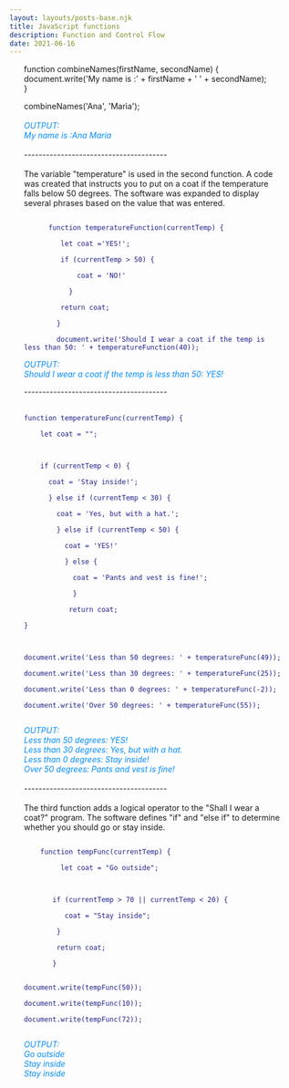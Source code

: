 ```yaml
---
layout: layouts/posts-base.njk
title: JavaScript functions
description: Function and Control Flow
date: 2021-06-16
---
```

<div style="margin:0 5%;>
<p><p><br/>
In this exercise I have been working with JavaScript variables, 'if' and 'else if' statements, arithmetic operators and functions.
I built a few functions in this assignment and invoked them as needed.
As seen below, the first function outputs a sentence. 
A simple program was created that merges a first and a last name. After that,a return statement was included. </p>
<br/><br/>
<code style="color: rgb(31, 32, 138)">
function combineNames(firstName, secondName) { <br/>
  document.write('My name is :' + firstName + ' ' + secondName); <br/>
}<br/>
<p>combineNames('Ana', 'Maria');<br/> </code>
  <br/>
<em style="color: rgb(0, 140, 255);">OUTPUT:<br/>
My name is :Ana Maria </em>
<br/><br/>---------------------------------------<br/><br/>
The variable &quot;temperature&quot; is used in the second function. A code was created that instructs you to put on a coat if the temperature falls below 50 degrees. The software was expanded to display several phrases based on the value that was entered.</p>
<code style="color: rgb(31, 32, 138);">
  &nbsp;&nbsp;  function temperatureFunction(currentTemp) {<br/>
    &nbsp;&nbsp;&nbsp;  let coat ='YES!';<br/>
    &nbsp;&nbsp;&nbsp;  if (currentTemp > 50) {<br/>
      &nbsp;&nbsp;&nbsp;    coat = 'NO!'<br/>
      &nbsp;&nbsp;&nbsp;  }<br/>
      &nbsp;&nbsp; return coat;<br/>
      &nbsp;&nbsp;}<br/>
      &nbsp;&nbsp;document.write('Should I wear a coat if the temp is less than 50: ' + temperatureFunction(40));
</code>
<p><em style="color: rgb(0, 140, 255);">OUTPUT: <br/>Should I wear a coat if the temp is less than 50: YES!</em></p>
<p>---------------------------------------<br/><br/>
<code style="color: rgb(31, 32, 138)">
function temperatureFunc(currentTemp) {<br/>
  &nbsp;&nbsp;let coat = &quot;&quot;;<br/>
  &nbsp;&nbsp;<br/>
  &nbsp;&nbsp;if (currentTemp &lt; 0) {<br/>
    &nbsp;&nbsp;coat = 'Stay inside!';<br/>
    &nbsp;&nbsp;} else if (currentTemp &lt; 30) {<br/>
      &nbsp;&nbsp;coat = 'Yes, but with a hat.';<br/>
      &nbsp;&nbsp;} else if (currentTemp &lt; 50) {<br/>
        &nbsp;&nbsp;coat = 'YES!'<br/>
        &nbsp;&nbsp;} else {<br/>
          &nbsp;&nbsp;coat = 'Pants and vest is fine!';<br/>
          &nbsp;&nbsp;}<br/>
          &nbsp;return coat;<br/>
}<br/>
<br/>
document.write('Less than 50 degrees: ' + temperatureFunc(49));<br/>
document.write('Less than 30 degrees: ' + temperatureFunc(25));<br/>
document.write('Less than 0 degrees: ' + temperatureFunc(-2));<br/>
document.write('Over 50 degrees: ' + temperatureFunc(55));<br/> </code></p>
<p><em style="color: rgb(0, 140, 255);">OUTPUT: <br/>
Less than 50 degrees: YES! <br/>
Less than 30 degrees: Yes, but with a hat.<br/>
Less than 0 degrees: Stay inside!<br/>
Over 50 degrees: Pants and vest is fine!<br/>
</em>
<br/>---------------------------------------<br/><br/>
The third function adds a logical operator to the &quot;Shall I wear a coat?&quot; program. The software defines &quot;if&quot; and &quot;else if&quot; to determine whether you should go or stay inside.</p>
<code style="color: rgb(31, 32, 138)">
  &nbsp;&nbsp;function tempFunc(currentTemp) {<br/>
    &nbsp;&nbsp;&nbsp;  let coat = "Go outside";<br/>
  <br/>
  &nbsp;&nbsp;&nbsp;  if (currentTemp > 70 || currentTemp < 20) {<br/>
    &nbsp;&nbsp;&nbsp;   coat = "Stay inside";<br/>
    &nbsp;&nbsp;  }<br/>
    &nbsp;&nbsp;  return coat;<br/>
    &nbsp; &nbsp;}<br/>
<p>document.write(tempFunc(50));<br/>
document.write(tempFunc(10));<br/>
document.write(tempFunc(72));<br/>
</code></p>
<p><em style="color: rgb(0, 140, 255);">OUTPUT: <br/>
Go outside<br/>
Stay inside<br/>
Stay inside<br/>
</em></p>
</p>
</div>